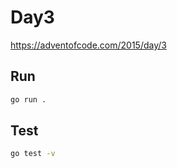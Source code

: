 # Day3

https://adventofcode.com/2015/day/3

## Run

```bash
go run .
```

## Test

```bash
go test -v
```